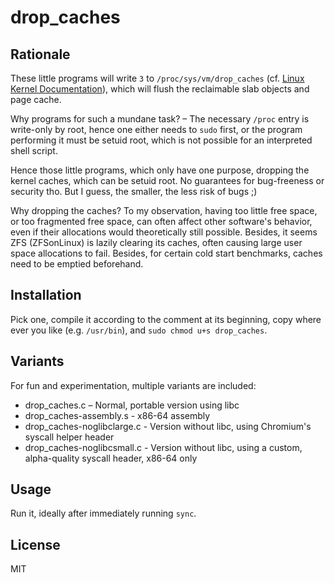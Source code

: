 # drop_caches

## Rationale

These little programs will write `3` to `/proc/sys/vm/drop_caches` (cf. [Linux Kernel Documentation](https://www.kernel.org/doc/Documentation/sysctl/vm.txt)), which will flush the reclaimable slab objects and page cache.

Why programs for such a mundane task? – The necessary `/proc` entry is write-only by root, hence one either needs to `sudo` first, or the program performing it must be setuid root, which is not possible for an interpreted shell script.

Hence those little programs, which only have one purpose, dropping the kernel caches, which can be setuid root. No guarantees for bug-freeness or security tho. But I guess, the smaller, the less risk of bugs ;)

Why dropping the caches? To my observation, having too little free space, or too fragmented free space, can often affect other software's behavior, even if their allocations would theoretically still possible. Besides, it seems ZFS (ZFSonLinux) is lazily clearing its caches, often causing large user space allocations to fail. Besides, for certain cold start benchmarks, caches need to be emptied beforehand.

## Installation 

Pick one, compile it according to the comment at its beginning, copy where ever you like (e.g. `/usr/bin`), and `sudo chmod u+s drop_caches`.

## Variants

For fun and experimentation, multiple variants are included:

- drop_caches.c – Normal, portable version using libc
- drop_caches-assembly.s - x86-64 assembly
- drop_caches-noglibclarge.c - Version without libc, using Chromium's syscall helper header
- drop_caches-noglibcsmall.c - Version without libc, using a custom, alpha-quality syscall  header, x86-64 only 

## Usage

Run it, ideally after immediately running `sync`.

## License

MIT